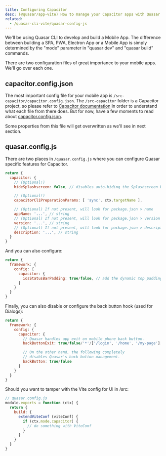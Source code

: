 ```yaml
---
title: Configuring Capacitor
desc: (@quasar/app-vite) How to manage your Capacitor apps with Quasar CLI.
related:
  - /quasar-cli-vite/quasar-config-js
---
```


We'll be using Quasar CLI to develop and build a Mobile App. The difference between building a SPA, PWA, Electron App or a Mobile App is simply determined by the "mode" parameter in "quasar dev" and "quasar build" commands.

There are two configuration files of great importance to your mobile apps. We'll go over each one.

## capacitor.config.json
The most important config file for your mobile app is `/src-capacitor/capacitor.config.json`. The `/src-capacitor` folder is a Capacitor project, so please refer to [Capacitor documentation](https://capacitor.ionicframework.com) in order to understand what each file from there does. But for now, have a few moments to read about [capacitor.config.json](https://capacitor.ionicframework.com/docs/basics/configuring-your-app/).

Some properties from this file will get overwritten as we'll see in next section.

## quasar.config.js
There are two places in `/quasar.config.js` where you can configure Quasar specific features for Capacitor.

```js
return {
  capacitor: {
    // (Optional!)
    hideSplashscreen: false, // disables auto-hiding the Splashscreen by Quasar CLI

    // (Optional!)
    capacitorCliPreparationParams: [ 'sync', ctx.targetName ],

    // (Optional) If not present, will look for package.json > name
    appName: '...', // string
    // (Optional) If not present, will look for package.json > version
    version: '...', // string
    // (Optional) If not present, will look for package.json > description
    description: '...', // string
  }
}
```

And you can also configure:

```js
return {
  framework: {
    config: {
      capacitor: {
        iosStatusBarPadding: true/false, // add the dynamic top padding on iOS mobile devices
      }
    }
  }
}
```

Finally, you can also disable or configure the back button hook (used for Dialogs):

```js
return {
  framework: {
    config: {
      capacitor: {
        // Quasar handles app exit on mobile phone back button.
        backButtonExit: true/false/'*'/['/login', '/home', '/my-page'],

        // On the other hand, the following completely
        // disables Quasar's back button management.
        backButton: true/false
      }
    }
  }
}
```

Should you want to tamper with the Vite config for UI in /src:

```js
// quasar.config.js
module.exports = function (ctx) {
  return {
    build: {
      extendViteConf (viteConf) {
        if (ctx.mode.capacitor) {
          // do something with ViteConf
        }
      }
    }
  }
}
```
